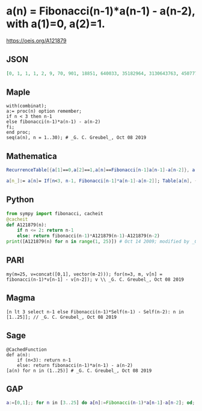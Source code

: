 # a\(n\) \= Fibonacci\(n\-1\)\*a\(n\-1\) \- a\(n\-2\), with a\(1\)\=0, a\(2\)\=1\.
https://oeis.org/A121879
## JSON
```JSON
[0, 1, 1, 1, 2, 9, 70, 901, 18851, 640033, 35182964, 3130643763, 450777518908, 105028031261801, 39595117008180069, 24152916346958580289, 23838888839331110565174, 38070681323495436614002589, 98374616701023368879472124802, 411304234356297381789636339794573]
```
## Maple
```Maple
with(combinat);
a:= proc(n) option remember;
if n < 3 then n-1
else fibonacci(n-1)*a(n-1) - a(n-2)
fi;
end proc;
seq(a(n), n = 1..30); # _G. C. Greubel_, Oct 08 2019
```
## Mathematica
```Mathematica
RecurrenceTable[{a[1]==0,a[2]==1,a[n]==Fibonacci[n-1]a[n-1]-a[n-2]}, a[n], {n,25}] (* _Harvey P. Dale_, Aug 14 2011 *)
```
```Mathematica
a[n_]:= a[n]= If[n<3, n-1, Fibonacci[n-1]*a[n-1]-a[n-2]]; Table[a[n], {n, 25}] (* _G. C. Greubel_, Oct 08 2019 *)
```
## Python
```Python
from sympy import fibonacci, cacheit
@cacheit
def A121879(n):
    if n <= 2: return n-1
    else: return fibonacci(n-1)*A121879(n-1)-A121879(n-2)
print([A121879(n) for n in range(1, 25)]) # Oct 14 2009; modified by _G. C. Greubel_, Oct 08 2019
```
## PARI
```PARI
my(m=25, v=concat([0,1], vector(m-2))); for(n=3, m, v[n] = fibonacci(n-1)*v[n-1] - v[n-2]); v \\ _G. C. Greubel_, Oct 08 2019
```
## Magma
```Magma
[n lt 3 select n-1 else Fibonacci(n-1)*Self(n-1) - Self(n-2): n in [1..25]]; // _G. C. Greubel_, Oct 08 2019
```
## Sage
```Sage
@CachedFunction
def a(n):
    if (n<3): return n-1
    else: return fibonacci(n-1)*a(n-1) - a(n-2)
[a(n) for n in (1..25)] # _G. C. Greubel_, Oct 08 2019
```
## GAP
```GAP
a:=[0,1];; for n in [3..25] do a[n]:=Fibonacci(n-1)*a[n-1]-a[n-2]; od; a; # _G. C. Greubel_, Oct 08 2019
```
